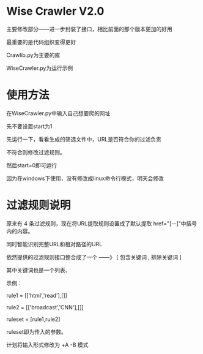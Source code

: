 # Wise Crawler V2.0 #

主要修改部分——进一步封装了接口，相比前面的那个版本更加的好用

最重要的是代码组织变得更好

Crawlib.py为主要的库

WiseCrawler.py为运行示例

# 使用方法 #

在WiseCrawler.py中输入自己想要爬的网址

先不要设置start为1

先运行一下，看看生成的筛选文件中，URL是否符合你的过滤负责

不符合则修改过滤规则。

然后start=0即可运行

因为在windows下使用，没有修改成linux命令行模式，明天会修改

# 过滤规则说明 #

原来有 4 条过滤规则，现在将URL提取规则设置成了默认提取 href="[--]"中括号内的内容。

同时智能识别完整URL和相对路径的URL

依然提供的过滤规则接口整合成了一个 ——》 [ 包含关键词 , 排除关键词 ]

其中关键词也是一个列表、

示例：

rule1 = [['html','read'],[]]

rule2 = [['broadcast','CNN'],[]]

ruleset = [rule1,rule2]

ruleset即为传入的参数。

计划将输入形式修改为 +A -B 模式